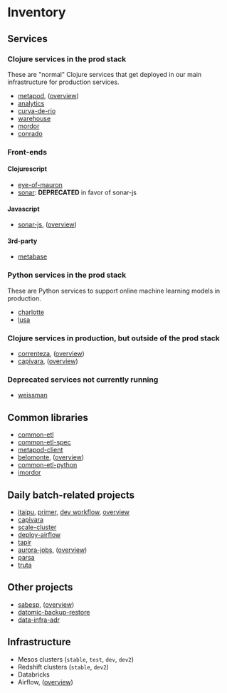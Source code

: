 # Inventory

## Services

### Clojure services in the prod stack

These are "normal" Clojure services that get deployed in our main infrastructure for production services.
- [metapod](https://github.com/nubank/metapod), ([overview](/primer.md#metapod-overview))
- [analytics](https://github.com/nubank/analytics)
- [curva-de-rio](https://github.com/nubank/curva-de-rio)
- [warehouse](https://github.com/nubank/warehouse)
- [mordor](https://github.com/nubank/mordor)
- [conrado](https://github.com/nubank/conrado)

### Front-ends
#### Clojurescript
- [eye-of-mauron](https://github.com/nubank/eye-of-mauron)
- [sonar](https://github.com/nubank/sonar): **DEPRECATED** in favor of sonar-js
#### Javascript
- [sonar-js](https://github.com/nubank/sonar-js), ([overview](/primer.md#sonar-overview))
#### 3rd-party
- [metabase](/primer.md#metabase)

### Python services in the prod stack

These are Python services to support online machine learning models in production.
- [charlotte](https://github.com/nubank/charlotte)
- [lusa](https://github.com/nubank/lusa)

### Clojure services in production, but outside of the prod stack

- [correnteza](https://github.com/nubank/correnteza), ([overview](/primer.md#correnteza-overview))
- [capivara](https://github.com/nubank/capivara), ([overview](/primer.md#capivara-clj-overview))

### Deprecated services not currently running
- [weissman](https://github.com/nubank/weissman)

## Common libraries

- [common-etl](https://github.com/nubank/common-etl)
- [common-etl-spec](https://github.com/nubank/common-etl-spec)
- [metapod-client](https://github.com/nubank/metapod-client)
- [belomonte](https://github.com/nubank/belomonte), ([overview](/primer.md#belo-monte))
- [common-etl-python](https://github.com/nubank/common-etl-python)
- [imordor](https://github.com/nubank/imordor)

## Daily batch-related projects

- [itaipu](https://github.com/nubank/itaipu), [primer](/itaipu/primer.md), [dev workflow](/itaipu/workflow.md), [overview](/primer.md#itaipu-overview)
- [capivara](https://github.com/nubank/capivara)
- [scale-cluster](https://github.com/nubank/scale-cluster)
- [deploy-airflow](https://github.com/nubank/deploy-airflow)
- [tapir](https://github.com/nubank/tapir)
- [aurora-jobs](https://github.com/nubank/aurora-jobs), ([overview](/primer.md#aurora-overview))
- [parsa](https://github.com/nubank/parsa)
- [truta](https://github.com/nubank/truta)

## Other projects

- [sabesp](https://github.com/nubank/sabesp), ([overview](/primer.md#sabesp-overview))
- [datomic-backup-restore](https://github.com/nubank/datomic-backup-restore)
- [data-infra-adr](https://github.com/nubank/data-infra-adr)

## Infrastructure

- Mesos clusters (`stable`, `test`, `dev`, `dev2`)
- Redshift clusters (`stable`, `dev2`)
- Databricks
- Airflow, ([overview](/primer.md#airflow-overview))
